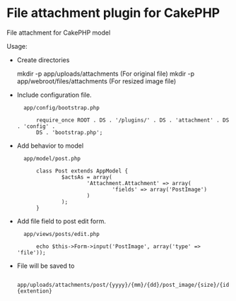 # File attachment plugin for CakePHP

File attachment for CakePHP model

Usage:

- Create directories

	mkdir -p app/uploads/attachments  (For original file)
	mkdir -p app/webroot/files/attachments (For resized image file)

- Include configuration file.

		app/config/bootstrap.php

			require_once ROOT . DS . '/plugins/' . DS . 'attachment' . DS . 'config' .
			DS . 'bootstrap.php';

- Add behavior to model  

		app/model/post.php

			class Post extends AppModel {
					$actsAs = array(
							'Attachment.Attachment' => array(
									'fields' => array('PostImage')
							)
					);
			}

- Add file field to post edit form.

		app/views/posts/edit.php

			echo $this->Form->input('PostImage', array('type' => 'file'));

- File will be saved to

		app/uploads/attachments/post/{yyyy}/{mm}/{dd}/post_image/{size}/{id}/{unique_number}.{extention}

